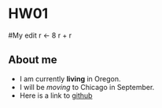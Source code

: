 # HW01
#My edit
r <- 8
r + r

## About me

* I am currently **living** in Oregon.
* I will be *moving* to Chicago in September.
* Here is a link to [github](www.github.com)